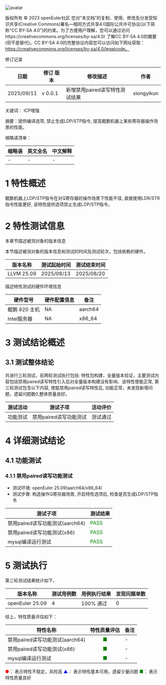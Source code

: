 ![avatar](../../images/openEuler.png)

版权所有 © 2023  openEuler社区
 您对“本文档”的复制、使用、修改及分发受知识共享(Creative Commons)署名—相同方式共享4.0国际公共许可协议(以下简称“CC BY-SA 4.0”)的约束。为了方便用户理解，您可以通过访问https://creativecommons.org/licenses/by-sa/4.0/ 了解CC BY-SA 4.0的概要 (但不是替代)。CC BY-SA 4.0的完整协议内容您可以访问如下网址获取：https://creativecommons.org/licenses/by-sa/4.0/legalcode。

修订记录

| 日期       | 修订   版本 | 修改描述                       | 作者       |
| ---------- | ----------- | ------------------------------ | ---------- |
| 2025/09/11 | v 0.0.1     | 新增禁用paired读写特性测试结果 | xiongyikun |

关键词： ICP增强

摘要：提供编译选项, 禁止生成LDP/STP指令, 提高鲲鹏机器上某些寄存器操作场景的性能。

缩略语清单：

| 缩略语 | 英文全名 | 中文解释 |
| ------ | -------- | -------- |
| -      | -        | -        |

# 1     特性概述

鲲鹏机器上LDP/STP指令在对Q寄存器的操作场景下性能不佳, 直接使用LDR/STR指令性能更好, 该特性提供选项禁止生成LDP/STP指令。

# 2     特性测试信息

本章节描述被测对象的版本信息

本节描述被测对象的版本信息和测试的时间及测试轮次，包括依赖的硬件。

| 版本名称   | 测试起始时间 | 测试结束时间 |
| ---------- | ------------ | ------------ |
| LLVM 25.09 | 2025/08/13   | 2025/08/20   |

描述特性测试的硬件环境信息

| 硬件型号      | 硬件配置信息 | 备注      |
| --------- | ------ | ------- |
| 鲲鹏 920 主机 | NA     | aarch64 |
| Intel服务器  | NA     | x86_64  |

# 3     测试结论概述

## 3.1   测试整体结论

共进行三轮测试，前两轮测试执行包括: 特性包构建，全量版本验证，主要测试内容包括禁用paired读写特性引入后对全量版本构建没有影响、该特性使能正常, 第三轮测试包含以下内容, 使能禁用paired读写特性后, 功能正常，未发现新增问题，遗留问题数0,整体质量良好。

| 测试活动 | 测试子项               | 活动评价 |
| -------- | ---------------------- | -------- |
| 功能测试 | 禁用paired读写功能测试 | 测试通过 |

# 4 详细测试结论

## 4.1 功能测试

### 4.1.1 禁用paired读写功能测试

- 测试环境: openEuler 25.09(aarch64/x86_64)
- 测试步骤: 构造操作Q寄存器场景, 开启特性选项后, 检查是否生成LDP/STP指令

| 测试子项                        | 测试结果                      |
| ------------------------------- | ----------------------------- |
| 禁用paired读写功能测试(aarch64) | <font color=green>PASS</font> |
| 禁用paired读写功能测试(x86)     | <font color=green>PASS</font> |
| mysql编译运行测试               | <font color=green>PASS</font> |

# 5 测试执行

第三轮测试结果统计如下，

| 版本名称        | 测试用例数 | 用例执行结果 | 发现问题单数 |
| --------------- | ---------- | ------------ | ------------ |
| openEuler 25.09 | 4          | 100% 通过    | 0            |

综上，特性质量评估如下：

| 特性名称                        |        特性质量评估        | 备注 |
| ------------------------------- | :------------------------: | ---- |
| 禁用paired读写功能测试(aarch64) | <font color=green>■</font> | -    |
| 禁用paired读写功能测试(x86)     | <font color=green>■</font> | -    |
| mysql编译运行测试               | <font color=green>■</font> | -    |

<font color=red>●</font>： 表示特性不稳定，风险高
<font color=blue>▲</font>： 表示特性基本可用，遗留少量问题
<font color=green>■</font>： 表示特性质量良好